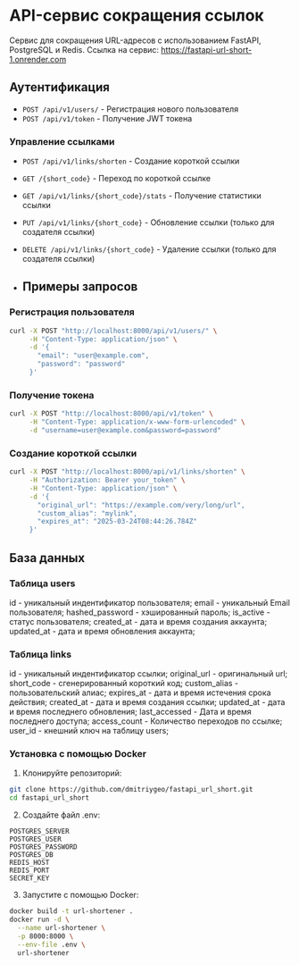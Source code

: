 # API-сервис сокращения ссылок
Сервис для сокращения URL-адресов с использованием FastAPI, PostgreSQL и Redis. Ссылка на сервис: https://fastapi-url-short-1.onrender.com

## Аутентификация
- `POST /api/v1/users/` - Регистрация нового пользователя
- `POST /api/v1/token` - Получение JWT токена

### Управление ссылками
- `POST /api/v1/links/shorten` - Создание короткой ссылки
- `GET /{short_code}` - Переход по короткой ссылке
- `GET /api/v1/links/{short_code}/stats` - Получение статистики ссылки
- `PUT /api/v1/links/{short_code}` - Обновление ссылки (только для создателя ссылки)
- `DELETE /api/v1/links/{short_code}` - Удаление ссылки (только для создателя ссылки)

- ## Примеры запросов

### Регистрация пользователя
```bash
curl -X POST "http://localhost:8000/api/v1/users/" \
     -H "Content-Type: application/json" \
     -d '{
       "email": "user@example.com",
       "password": "password"
     }'
```

### Получение токена
```bash
curl -X POST "http://localhost:8000/api/v1/token" \
     -H "Content-Type: application/x-www-form-urlencoded" \
     -d "username=user@example.com&password=password"
```

### Создание короткой ссылки
```bash
curl -X POST "http://localhost:8000/api/v1/links/shorten" \
     -H "Authorization: Bearer your_token" \
     -H "Content-Type: application/json" \
     -d '{
       "original_url": "https://example.com/very/long/url",
       "custom_alias": "mylink",
       "expires_at": "2025-03-24T08:44:26.784Z"
     }'
```


## База данных

### Таблица users
id - уникальный индентификатор пользователя;
email - уникальный Email пользователя;
hashed_password - хэшированный пароль;
is_active - статус пользователя;
created_at - дата и время создания аккаунта;
updated_at - дата и время обновления аккаунта;


### Таблица links

id - уникальный индентификатор ссылки;
original_url - оригинальный url;
short_code - сгенерированный короткий код;
custom_alias - пользовательский алиас;
expires_at - дата и время истечения срока действия;
created_at - дата и время создания ссылки;
updated_at - дата и время последнего обновления;
last_accessed - Дата и время последнего доступа;
access_count - Количество переходов по ссылке;
user_id - кнешний ключ на таблицу users;


### Установка с помощью Docker

1. Клонируйте репозиторий:
```bash
git clone https://github.com/dmitriygeo/fastapi_url_short.git
cd fastapi_url_short
```

2. Создайте файл .env:
```env
POSTGRES_SERVER
POSTGRES_USER
POSTGRES_PASSWORD
POSTGRES_DB
REDIS_HOST
REDIS_PORT
SECRET_KEY
```

3. Запустите с помощью Docker:
```bash
docker build -t url-shortener .
docker run -d \
  --name url-shortener \
  -p 8000:8000 \
  --env-file .env \
  url-shortener
```
